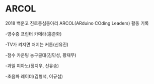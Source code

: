 # ARCOL
2018 백운고 진로중심동아리 ARCOL(ARduino COding Leaders) 활동 기록


-영수증 프린터 카메라(홍준화)

-TV가 켜지면 처지는 커튼(신유진)

-점수 카운팅 농구골대(김민성, 황재무)

-과일 피아노(정지우, 신유송)

-초음파 레이더(김형석, 이규섭)
